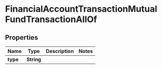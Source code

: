 

# FinancialAccountTransactionMutualFundTransactionAllOf


## Properties

| Name | Type | Description | Notes |
|------------ | ------------- | ------------- | -------------|
|**type** | **String** |  |  |



